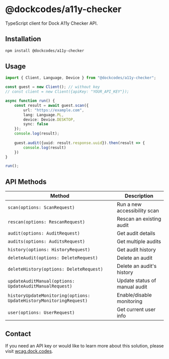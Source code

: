 # @dockcodes/a11y-checker

TypeScript client for Dock A11y Checker API.

## Installation

```bash
npm install @dockcodes/a11y-checker
```

## Usage
```ts
import { Client, Language, Device } from "@dockcodes/a11y-checker";

const guest = new Client(); // without key
// const client = new Client({apiKey: "YOUR_API_KEY"});

async function run() {
    const result = await guest.scan({
        url: "https://example.com",
        lang: Language.PL,
        device: Device.DESKTOP,
        sync: false
    });
    console.log(result);
    
    guest.audit({uuid: result.response.uuid}).then(result => {
        console.log(result)
    })
}

run();
```

## API Methods

| Method                                                              | Description                   |
|---------------------------------------------------------------------|-------------------------------|
| `scan(options: ScanRequest)`                                        | Run a new accessibility scan  |
| `rescan(options: RescanRequest)`                                    | Rescan an existing audit      |
| `audit(options: AuditRequest)`                                      | Get audit details             |
| `audits(options: AuditsRequest)`                                    | Get multiple audits           |
| `history(options: HistoryRequest)`                                  | Get audit history             |
| `deleteAudit(options: DeleteRequest)`                               | Delete an audit               |
| `deleteHistory(options: DeleteRequest)`                             | Delete an audit's history     |
| `updateAuditManual(options: UpdateAuditManualRequest)`              | Update status of manual audit |
| `historyUpdateMonitoring(options: UpdateHistoryMonitoringRequest)`  | Enable/disable monitoring     |
| `user(options: UserRequest)`                                        | Get current user info         |

## Contact

If you need an API key or would like to learn more about this solution, please visit [wcag.dock.codes](https://wcag.dock.codes).

